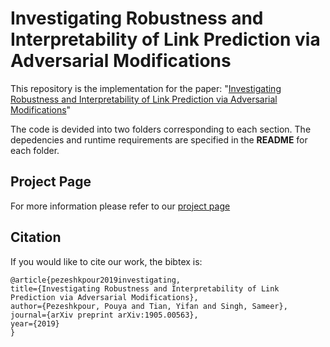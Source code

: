 # Investigating Robustness and Interpretability of Link Prediction via Adversarial Modifications

This repository is the implementation for the paper:
"[Investigating Robustness and Interpretability of Link Prediction via Adversarial Modifications](https://www.aclweb.org/anthology/N19-1337)"

The code is devided into two folders corresponding to each section. 
The depedencies and runtime requirements are specified in the **README** for each folder.

## Project Page

For more information please refer to our [project page](https://pouyapez.github.io/mkbe/)

## Citation

If you would like to cite our work, the bibtex is:

    @article{pezeshkpour2019investigating,
    title={Investigating Robustness and Interpretability of Link Prediction via Adversarial Modifications},
    author={Pezeshkpour, Pouya and Tian, Yifan and Singh, Sameer},
    journal={arXiv preprint arXiv:1905.00563},
    year={2019}
    }

